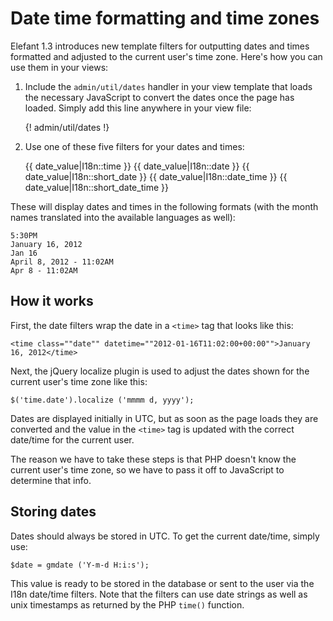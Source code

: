 # Date time formatting and time zones

Elefant 1.3 introduces new template filters for outputting dates and times formatted and adjusted to the current user's time zone. Here's how you can use them in your views:

1. Include the `admin/util/dates` handler in your view template that loads the necessary JavaScript to convert the dates once the page has loaded. Simply add this line anywhere in your view file:

	{! admin/util/dates !}

2. Use one of these five filters for your dates and times:

	{{ date_value|I18n::time }}
	{{ date_value|I18n::date }}
	{{ date_value|I18n::short_date }}
	{{ date_value|I18n::date_time }}
	{{ date_value|I18n::short_date_time }}

These will display dates and times in the following formats (with the month names translated into the available languages as well):

	5:30PM
	January 16, 2012
	Jan 16
	April 8, 2012 - 11:02AM
	Apr 8 - 11:02AM

## How it works

First, the date filters wrap the date in a `<time>` tag that looks like this:

	<time class=""date"" datetime=""2012-01-16T11:02:00+00:00"">January 16, 2012</time>

Next, the jQuery localize plugin is used to adjust the dates shown for the current user's time zone like this:

	$('time.date').localize ('mmmm d, yyyy');

Dates are displayed initially in UTC, but as soon as the page loads they are converted and the value in the `<time>` tag is updated with the correct date/time for the current user.

The reason we have to take these steps is that PHP doesn't know the current user's time zone, so we have to pass it off to JavaScript to determine that info.

## Storing dates

Dates should always be stored in UTC. To get the current date/time, simply use:

	$date = gmdate ('Y-m-d H:i:s');

This value is ready to be stored in the database or sent to the user via the I18n date/time filters. Note that the filters can use date strings as well as unix timestamps as returned by the PHP `time()` function.